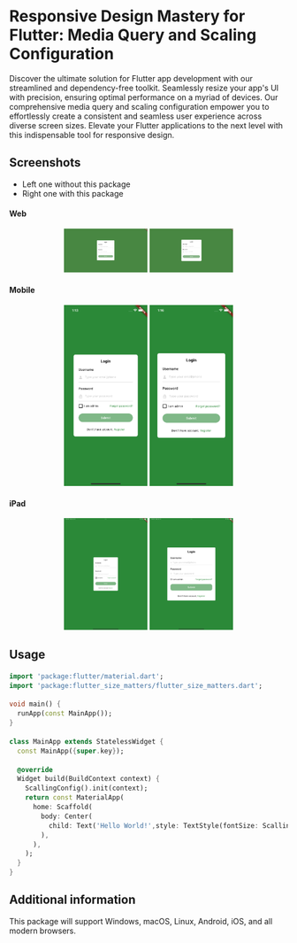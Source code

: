 # Responsive Design Mastery for Flutter: Media Query and Scaling Configuration
Discover the ultimate solution for Flutter app development with our streamlined and dependency-free toolkit. Seamlessly resize your app's UI with precision, ensuring optimal performance on a myriad of devices. Our comprehensive media query and scaling configuration empower you to effortlessly create a consistent and seamless user experience across diverse screen sizes. Elevate your Flutter applications to the next level with this indispensable tool for responsive design.

## Screenshots
- Left one without this package
- Right one with this package

#### Web

<p align="center">
  <img src="/assets/without_m_web.png?raw=true" alt="Image 1" width="30%">
  <img src="/assets/with_m_web.png?raw=true" alt="Image 2" width="30%">
</p>

#### Mobile
<p align="center">
  <img src="/assets/without_m_mobile.png?raw=true" alt="Image 3" width="30%">
  <img src="/assets/with_m_mobile.png?raw=true" alt="Image 4" width="30%">
</p>

#### iPad
<p align="center">
  <img src="/assets/without_m_ipad.png?raw=true" alt="Image 5" width="30%">
  <img src="/assets/with_m_ipad.png?raw=true" alt="Image 6" width="30%">
</p>

## Usage

```dart
import 'package:flutter/material.dart';
import 'package:flutter_size_matters/flutter_size_matters.dart';

void main() {
  runApp(const MainApp());
}

class MainApp extends StatelessWidget {
  const MainApp({super.key});

  @override
  Widget build(BuildContext context) {
    ScallingConfig().init(context);
    return const MaterialApp(
      home: Scaffold(
        body: Center(
          child: Text('Hello World!',style: TextStyle(fontSize: ScallingConfig.moderateScale(14)),),
        ),
      ),
    );
  }
}
```

## Additional information
This package will support Windows, macOS, Linux, Android, iOS, and all modern browsers.
